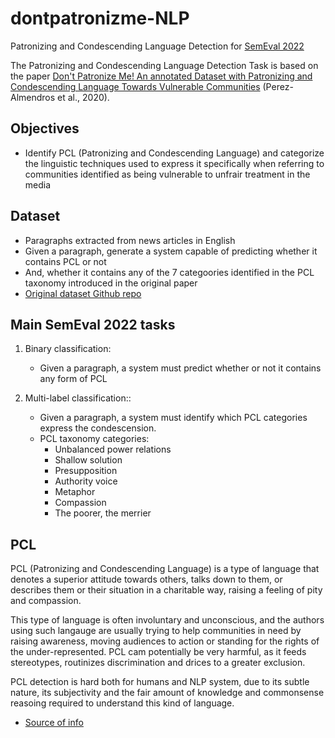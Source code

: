 # dontpatronizme-NLP
Patronizing and Condescending Language Detection for [SemEval 2022](https://sites.google.com/view/pcl-detection-semeval2022/)

The Patronizing and Condescending Language Detection Task is based on the paper [Don't Patronize Me! An annotated Dataset with Patronizing and Condescending Language Towards Vulnerable Communities](https://aclanthology.org/2020.coling-main.518/) (Perez-Almendros et al., 2020).

## Objectives

- Identify PCL (Patronizing and Condescending Language) and categorize the linguistic techniques used to express it specifically when referring to communities identified as being vulnerable to unfrair treatment in the media

## Dataset

- Paragraphs extracted from news articles in English
- Given a paragraph, generate a system capable of predicting whether it contains PCL or not
- And, whether it contains any of the 7 categoories identified in the PCL taxonomy introduced in the original paper
- [Original dataset Github repo](https://github.com/Perez-AlmendrosC/dontpatronizeme)

## Main SemEval 2022 tasks

1. Binary classification:
	- Given a paragraph, a system must predict whether or not it contains any form of PCL

2. Multi-label classification::
	- Given a paragraph, a system must identify which PCL categories express the condescension.
	- PCL taxonomy categories:
		- Unbalanced power relations
		- Shallow solution
		- Presupposition
		- Authority voice
		- Metaphor
		- Compassion
		- The poorer, the merrier

## PCL

PCL (Patronizing and Condescending Language) is a type of language that denotes a superior attitude towards others, talks down to them, or describes them or their situation in a charitable way, raising a feeling of pity and compassion. 

This type of language is often involuntary and unconscious, and the authors using such langauge are usually trying to help communities in need by raising awareness, moving audiences to action or  standing for the rights of the under-represented. PCL cam potentially be very harmful, as it feeds stereotypes, routinizes discrimination and drices to a greater exclusion.

PCL detection is hard both for humans and NLP system, due to its subtle nature, its subjectivity and the fair amount of knowledge and commonsense reasoing required to understand this kind of language.


- [Source of info](https://competitions.codalab.org/competitions/34344)
